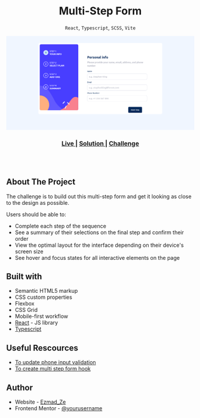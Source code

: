 # <h1 align="center">**Multi-Step Form**</h1>

<p align="center"><code>React</code>, <code>Typescript</code>, <code>SCSS</code>, <code>Vite</code></p>

![MultiStep_Form](src/assets/MultiStepForm.png)

<div align="center">
  <h3>
    <a href="#" color="white">
      Live
    </a>
    <span> | </span>
    <a href="https://github.com/Ezmad-Ze/multi_step_form">
      Solution
    </a>
   <span> | </span>
    <a href="https://www.frontendmentor.io/challenges/multistep-form-YVAnSdqQBJ">
      Challenge
    </a>
  </h3>
</div>

<br/>
<br/>

## About The Project

The challenge is to build out this multi-step form and get it looking as close to the design as possible.

Users should be able to:

- Complete each step of the sequence
- See a summary of their selections on the final step and confirm their order
- View the optimal layout for the interface depending on their device's screen size
- See hover and focus states for all interactive elements on the page

## Built with

- Semantic HTML5 markup
- CSS custom properties
- Flexbox
- CSS Grid
- Mobile-first workflow
- [React](https://reactjs.org/) - JS library
- [Typescript](https://www.typescriptlang.org/)

## Useful Rescources

- [To update phone input validation](https://tomduffytech.com/how-to-format-phone-number-in-react/)
- [To create multi step form hook](https://www.youtube.com/watch?v=uDCBSnWkuH0)

## Author

- Website - [Ezmad_Ze](https://ezmad.pages.dev/)
- Frontend Mentor - [@yourusername](https://www.frontendmentor.io/profile/yourusername)
